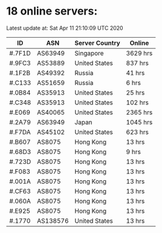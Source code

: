 # 18 online servers:

Latest update at: Sat Apr 11 21:10:09 UTC 2020

| ID | ASN | Server Country | Online |
| -- | --- | -------------- | ------ |
| #.7F1D | AS63949 | Singapore | 3629 hrs |
| #.9FC3 | AS53889 | United States | 837 hrs |
| #.1F2B | AS49392 | Russia | 41 hrs |
| #.C133 | AS51659 | Russia | 6 hrs |
| #.0B84 | AS35913 | United States | 25 hrs |
| #.C348 | AS35913 | United States | 102 hrs |
| #.E069 | AS40065 | United States | 2365 hrs |
| #.2A79 | AS63949 | Japan | 1045 hrs |
| #.F7DA | AS45102 | United States | 623 hrs |
| #.B607 | AS8075 | Hong Kong | 13 hrs |
| #.68D3 | AS8075 | Hong Kong | 9 hrs |
| #.723D | AS8075 | Hong Kong | 13 hrs |
| #.F083 | AS8075 | Hong Kong | 13 hrs |
| #.001A | AS8075 | Hong Kong | 13 hrs |
| #.CF63 | AS8075 | Hong Kong | 13 hrs |
| #.060A | AS8075 | Hong Kong | 13 hrs |
| #.E925 | AS8075 | Hong Kong | 13 hrs |
| #.1770 | AS138576 | United States | 13 hrs |

